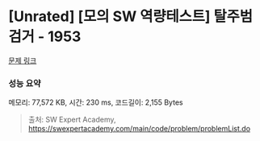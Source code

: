 # [Unrated] [모의 SW 역량테스트] 탈주범 검거 - 1953 

[문제 링크](https://swexpertacademy.com/main/code/problem/problemDetail.do?contestProbId=AV5PpLlKAQ4DFAUq) 

### 성능 요약

메모리: 77,572 KB, 시간: 230 ms, 코드길이: 2,155 Bytes



> 출처: SW Expert Academy, https://swexpertacademy.com/main/code/problem/problemList.do